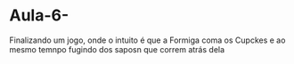 # Aula-6-
Finalizando um jogo, onde o intuito é que a Formiga coma os Cupckes e ao mesmo temnpo fugindo dos saposn que correm atrás dela 
